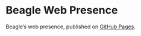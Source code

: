 # Beagle Web Presence

Beagle’s web presence, published on [GitHub Pages](https://RomanLangrehr.github.io/Beagle/branches/0fix-gradle).